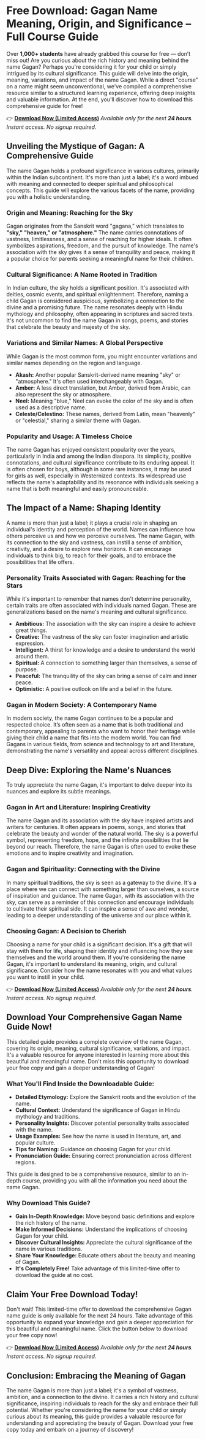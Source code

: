 # Free Download: Gagan Name Meaning, Origin, and Significance – Full Course Guide

Over **1,000+ students** have already grabbed this course for free — don’t miss out!
Are you curious about the rich history and meaning behind the name Gagan? Perhaps you're considering it for your child or simply intrigued by its cultural significance. This guide will delve into the origin, meaning, variations, and impact of the name Gagan. While a direct "course" on a name might seem unconventional, we've compiled a comprehensive resource similar to a structured learning experience, offering deep insights and valuable information. At the end, you’ll discover how to download this comprehensive guide for free!

👉 [**Download Now (Limited Access)**](https://udemywork.com/gagan-name)
_Available only for the next **24 hours**. Instant access. No signup required._

## Unveiling the Mystique of Gagan: A Comprehensive Guide

The name Gagan holds a profound significance in various cultures, primarily within the Indian subcontinent. It's more than just a label; it's a word imbued with meaning and connected to deeper spiritual and philosophical concepts. This guide will explore the various facets of the name, providing you with a holistic understanding.

### Origin and Meaning: Reaching for the Sky

Gagan originates from the Sanskrit word "gagana," which translates to **"sky," "heaven," or "atmosphere."** The name carries connotations of vastness, limitlessness, and a sense of reaching for higher ideals. It often symbolizes aspirations, freedom, and the pursuit of knowledge. The name's association with the sky gives it a sense of tranquility and peace, making it a popular choice for parents seeking a meaningful name for their children.

### Cultural Significance: A Name Rooted in Tradition

In Indian culture, the sky holds a significant position. It's associated with deities, cosmic events, and spiritual enlightenment. Therefore, naming a child Gagan is considered auspicious, symbolizing a connection to the divine and a promising future. The name resonates deeply with Hindu mythology and philosophy, often appearing in scriptures and sacred texts. It's not uncommon to find the name Gagan in songs, poems, and stories that celebrate the beauty and majesty of the sky.

### Variations and Similar Names: A Global Perspective

While Gagan is the most common form, you might encounter variations and similar names depending on the region and language.

*   **Akash:** Another popular Sanskrit-derived name meaning "sky" or "atmosphere." It's often used interchangeably with Gagan.
*   **Amber:** A less direct translation, but Amber, derived from Arabic, can also represent the sky or atmosphere.
*   **Neel:** Meaning "blue," Neel can evoke the color of the sky and is often used as a descriptive name.
*   **Celeste/Celestino:** These names, derived from Latin, mean "heavenly" or "celestial," sharing a similar theme with Gagan.

### Popularity and Usage: A Timeless Choice

The name Gagan has enjoyed consistent popularity over the years, particularly in India and among the Indian diaspora. Its simplicity, positive connotations, and cultural significance contribute to its enduring appeal. It is often chosen for boys, although in some rare instances, it may be used for girls as well, especially in Westernized contexts. Its widespread use reflects the name's adaptability and its resonance with individuals seeking a name that is both meaningful and easily pronounceable.

## The Impact of a Name: Shaping Identity

A name is more than just a label; it plays a crucial role in shaping an individual's identity and perception of the world. Names can influence how others perceive us and how we perceive ourselves. The name Gagan, with its connection to the sky and vastness, can instill a sense of ambition, creativity, and a desire to explore new horizons. It can encourage individuals to think big, to reach for their goals, and to embrace the possibilities that life offers.

### Personality Traits Associated with Gagan: Reaching for the Stars

While it's important to remember that names don't determine personality, certain traits are often associated with individuals named Gagan. These are generalizations based on the name's meaning and cultural significance.

*   **Ambitious:** The association with the sky can inspire a desire to achieve great things.
*   **Creative:** The vastness of the sky can foster imagination and artistic expression.
*   **Intelligent:** A thirst for knowledge and a desire to understand the world around them.
*   **Spiritual:** A connection to something larger than themselves, a sense of purpose.
*   **Peaceful:** The tranquility of the sky can bring a sense of calm and inner peace.
*   **Optimistic:** A positive outlook on life and a belief in the future.

### Gagan in Modern Society: A Contemporary Name

In modern society, the name Gagan continues to be a popular and respected choice. It’s often seen as a name that is both traditional and contemporary, appealing to parents who want to honor their heritage while giving their child a name that fits into the modern world. You can find Gagans in various fields, from science and technology to art and literature, demonstrating the name's versatility and appeal across different disciplines.

## Deep Dive: Exploring the Name's Nuances

To truly appreciate the name Gagan, it's important to delve deeper into its nuances and explore its subtle meanings.

### Gagan in Art and Literature: Inspiring Creativity

The name Gagan and its association with the sky have inspired artists and writers for centuries. It often appears in poems, songs, and stories that celebrate the beauty and wonder of the natural world. The sky is a powerful symbol, representing freedom, hope, and the infinite possibilities that lie beyond our reach. Therefore, the name Gagan is often used to evoke these emotions and to inspire creativity and imagination.

### Gagan and Spirituality: Connecting with the Divine

In many spiritual traditions, the sky is seen as a gateway to the divine. It's a place where we can connect with something larger than ourselves, a source of inspiration and guidance. The name Gagan, with its association with the sky, can serve as a reminder of this connection and encourage individuals to cultivate their spiritual side. It can inspire a sense of awe and wonder, leading to a deeper understanding of the universe and our place within it.

### Choosing Gagan: A Decision to Cherish

Choosing a name for your child is a significant decision. It's a gift that will stay with them for life, shaping their identity and influencing how they see themselves and the world around them. If you're considering the name Gagan, it's important to understand its meaning, origin, and cultural significance. Consider how the name resonates with you and what values you want to instill in your child.

👉 [**Download Now (Limited Access)**](https://udemywork.com/gagan-name)
_Available only for the next **24 hours**. Instant access. No signup required._

## Download Your Comprehensive Gagan Name Guide Now!

This detailed guide provides a complete overview of the name Gagan, covering its origin, meaning, cultural significance, variations, and impact. It's a valuable resource for anyone interested in learning more about this beautiful and meaningful name. Don't miss this opportunity to download your free copy and gain a deeper understanding of Gagan!

### What You'll Find Inside the Downloadable Guide:

*   **Detailed Etymology:** Explore the Sanskrit roots and the evolution of the name.
*   **Cultural Context:** Understand the significance of Gagan in Hindu mythology and traditions.
*   **Personality Insights:** Discover potential personality traits associated with the name.
*   **Usage Examples:** See how the name is used in literature, art, and popular culture.
*   **Tips for Naming:** Guidance on choosing Gagan for your child.
*   **Pronunciation Guide:** Ensuring correct pronunciation across different regions.

This guide is designed to be a comprehensive resource, similar to an in-depth course, providing you with all the information you need about the name Gagan.

### Why Download This Guide?

*   **Gain In-Depth Knowledge:** Move beyond basic definitions and explore the rich history of the name.
*   **Make Informed Decisions:** Understand the implications of choosing Gagan for your child.
*   **Discover Cultural Insights:** Appreciate the cultural significance of the name in various traditions.
*   **Share Your Knowledge:** Educate others about the beauty and meaning of Gagan.
*   **It's Completely Free!** Take advantage of this limited-time offer to download the guide at no cost.

## Claim Your Free Download Today!

Don't wait! This limited-time offer to download the comprehensive Gagan name guide is only available for the next 24 hours. Take advantage of this opportunity to expand your knowledge and gain a deeper appreciation for this beautiful and meaningful name. Click the button below to download your free copy now!

👉 [**Download Now (Limited Access)**](https://udemywork.com/gagan-name)
_Available only for the next **24 hours**. Instant access. No signup required._

## Conclusion: Embracing the Meaning of Gagan

The name Gagan is more than just a label; it's a symbol of vastness, ambition, and a connection to the divine. It carries a rich history and cultural significance, inspiring individuals to reach for the sky and embrace their full potential. Whether you're considering the name for your child or simply curious about its meaning, this guide provides a valuable resource for understanding and appreciating the beauty of Gagan. Download your free copy today and embark on a journey of discovery!

